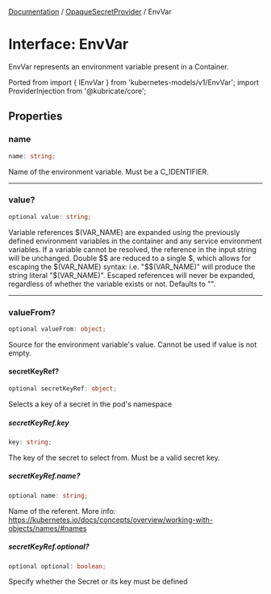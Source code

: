 [Documentation](../../index.md) / [OpaqueSecretProvider](../index.md) / EnvVar

# Interface: EnvVar

EnvVar represents an environment variable present in a Container.

Ported from import { IEnvVar } from 'kubernetes-models/v1/EnvVar';
import ProviderInjection from '@kubricate/core';

## Properties

### name

```ts
name: string;
```

Name of the environment variable. Must be a C_IDENTIFIER.

***

### value?

```ts
optional value: string;
```

Variable references $(VAR_NAME) are expanded using the previously defined environment variables in the container and any service environment variables. If a variable cannot be resolved, the reference in the input string will be unchanged. Double $$ are reduced to a single $, which allows for escaping the $(VAR_NAME) syntax: i.e. "$$(VAR_NAME)" will produce the string literal "$(VAR_NAME)". Escaped references will never be expanded, regardless of whether the variable exists or not. Defaults to "".

***

### valueFrom?

```ts
optional valueFrom: object;
```

Source for the environment variable's value. Cannot be used if value is not empty.

#### secretKeyRef?

```ts
optional secretKeyRef: object;
```

Selects a key of a secret in the pod's namespace

##### secretKeyRef.key

```ts
key: string;
```

The key of the secret to select from.  Must be a valid secret key.

##### secretKeyRef.name?

```ts
optional name: string;
```

Name of the referent. More info: https://kubernetes.io/docs/concepts/overview/working-with-objects/names/#names

##### secretKeyRef.optional?

```ts
optional optional: boolean;
```

Specify whether the Secret or its key must be defined
